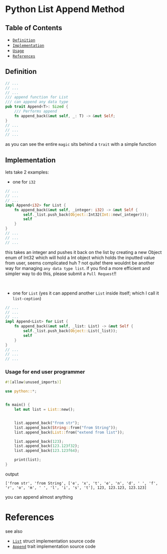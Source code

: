 

# Python List Append Method


## Table of Contents
- [`Definition`](#definition)
- [`Implementation`](#implementation)
- [`Usage`](#usage-for-end-user-programmer)
- [`References`](#references)


## Definition
```rust
// ...
// ...
// ...
/// append function for List
/// can append any data type
pub trait Append<T>: Sized {
    /// Performs append
    fn append_back(&mut self, _: T) -> &mut Self;
}
// ...
// ...
// ...
```
as you can see the entire `magic` sits behind a `trait` with a simple function

## Implementation
lets take 2 examples:
- one for `i32`
```rust
// ...
// ...
// ...
impl Append<i32> for List {
    fn append_back(&mut self, _integer: i32) -> &mut Self {
        self._list.push_back(Object::Int32(Int::new(_integer)));
        self
    }
}
// ...
// ...
// ...
```
this takes an integer and pushes it back on the list by creating a new Object enum of Int32 which will hold a Int object which holds the inputted value from user, seems complicated huh ? not quite! there wouldnt be another way for managing `any data type list`. if you find a more  efficient and simpler way to do this, please submit a `Pull Request`!!

<br>

- one for `List` (yes it can append another `List` inside itself; which I call it `list-ception`)
```rust
// ...
// ...
// ...
impl Append<List> for List {
    fn append_back(&mut self, _list: List) -> &mut Self {
        self._list.push_back(Object::List(_list));
        self
    }
}
// ...
// ...
// ...
```


### Usage for end user programmer
```rust
#![allow(unused_imports)]

use python::*;


fn main() {
    let mut list = List::new();


    list.append_back("from str");
    list.append_back(String::from("from String"));
    list.append_back(List::from("extend from list"));

    list.append_back(123);
    list.append_back(123.123f32);
    list.append_back(123.123f64);

    print(list);
}
```

output
```shell
['from str', 'from String', ['e', 'x', 't', 'e', 'n', 'd', ' ', 'f', 'r', 'o', 'm', ' ', 'l', 'i', 's', 't'], 123, 123.123, 123.123]
```
you can append almost anything


# References
see also

- [`List`](https://github.com/{{author-git-username}}/rust-python-objects/blob/main/src/list/list.rs)
 struct implementation source code
- [`Append`](https://github.com/{{author-git-username}}/rust-python-objects/blob/main/src/list/append.rs)
 trait implementation source code
